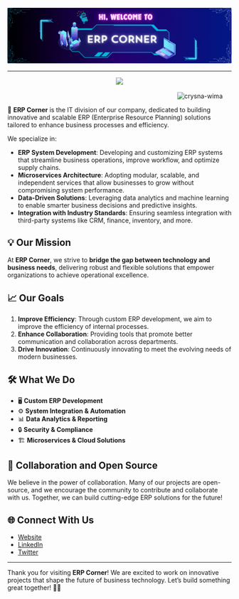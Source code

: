<!--Banner-->
![ERP Corner Banner Image](./erpcorner.gif)

<hr>

<p align="center">
    <img src="https://readme-typing-svg.herokuapp.com?color=0096FF&width=500&height=28&lines=Welcome+to+ERP+Corner!+🚀;Experts+in+ERP+Systems+⚙️;Streamlining+Business+Processes+📈;Empowering+Efficiency+and+Growth+🌟;Innovating+with+Microservices+🛠️;Let's+Transform+Business+Together!+💼&center=true">
</p>

<p align="right"> 
    <img src="https://komarev.com/ghpvc/?username=IT-CORNER-ERP&label=Company%20views&color=0096FF&style=for-the-badge&logo=star" alt="crysna-wima" style="padding-right:20px;" />
</p>

🚀 **ERP Corner** is the IT division of our company, dedicated to building innovative and scalable ERP (Enterprise Resource Planning) solutions tailored to enhance business processes and efficiency.

We specialize in:
- **ERP System Development**: Developing and customizing ERP systems that streamline business operations, improve workflow, and optimize supply chains.
- **Microservices Architecture**: Adopting modular, scalable, and independent services that allow businesses to grow without compromising system performance.
- **Data-Driven Solutions**: Leveraging data analytics and machine learning to enable smarter business decisions and predictive insights.
- **Integration with Industry Standards**: Ensuring seamless integration with third-party systems like CRM, finance, inventory, and more.

## 💡 Our Mission
At **ERP Corner**, we strive to **bridge the gap between technology and business needs**, delivering robust and flexible solutions that empower organizations to achieve operational excellence.

## 📈 Our Goals
1. **Improve Efficiency**: Through custom ERP development, we aim to improve the efficiency of internal processes.
2. **Enhance Collaboration**: Providing tools that promote better communication and collaboration across departments.
3. **Drive Innovation**: Continuously innovating to meet the evolving needs of modern businesses.

## 🛠️ What We Do
- 🖥️ **Custom ERP Development**
- ⚙️ **System Integration & Automation**
- 📊 **Data Analytics & Reporting**
- 🔒 **Security & Compliance**
- 🏗️ **Microservices & Cloud Solutions**

## 🤝 Collaboration and Open Source
We believe in the power of collaboration. Many of our projects are open-source, and we encourage the community to contribute and collaborate with us. Together, we can build cutting-edge ERP solutions for the future!

## 🌐 Connect With Us
- [Website](https://yourwebsite.com)
- [LinkedIn](https://www.linkedin.com/company/erp-corner)
- [Twitter](https://twitter.com/erp_corner)

---

Thank you for visiting **ERP Corner**! We are excited to work on innovative projects that shape the future of business technology. Let’s build something great together! 💼✨
